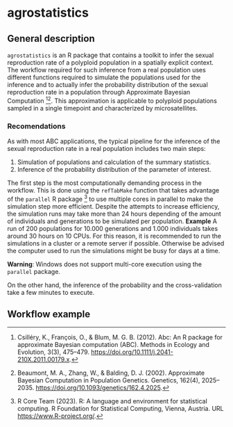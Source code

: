 # agrostatistics

## General description
`agrostatistics` is an R package that contains a toolkit to infer the sexual reproduction rate of a polyploid population in a spatially explicit context. The workflow required for such inference from a real population uses different functions required to simulate the populations used for the inference and to actually infer the probability distribution of the sexual reproduction rate in a population through Approximate Bayesian Computation [^1][^2].
This approximation is applicable to polyploid populations sampled in a single timepoint and characterized by microsatellites. 

[^1]: Csilléry, K., François, O., & Blum, M. G. B. (2012). Abc: An R package for approximate Bayesian computation (ABC). Methods in Ecology and Evolution, 3(3), 475–479. https://doi.org/10.1111/j.2041-210X.2011.00179.x.
[^2]: Beaumont, M. A., Zhang, W., & Balding, D. J. (2002). Approximate Bayesian Computation in Population Genetics. Genetics, 162(4), 2025–2035. https://doi.org/10.1093/genetics/162.4.2025.
[^3]: R Core Team (2023). R: A language and environment for statistical computing. R Foundation for Statistical Computing, Vienna, Austria. URL https://www.R-project.org/.

### Recomendations
As with most ABC applications, the typical pipeline for the inference of the sexual reproduction rate in a real population includes two main steps:
1. Simulation of populations and calculation of the summary statistics. 
2. Inference of the probability distribution of the parameter of interest.

The first step is the most computationally demanding process in the workflow. This is done using the `refTabMake` function that takes advantage of the `parallel` R package [^3] to use multiple cores in parallel to make the simulation step more efficient. Despite the attempts to increase efficiency, the simulation runs may take more than 24 hours depending of the amount of individuals and generations to be simulated per population. **Example** A run of 200 populations for 10.000 generations and 1.000 individuals takes around 30 hours on 10 CPUs. For this reason, it is recommended to run the simulations in a cluster or a remote server if possible. Otherwise be advised the computer used to run the simulations might be busy for days at a time.

**Warning**: Windows does not support multi-core execution using the `parallel` package. 

On the other hand, the inference of the probability and the cross-validation take a few minutes to execute. 

## Workflow example
